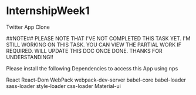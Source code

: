 # InternshipWeek1
Twitter App Clone

##NOTE## PLEASE NOTE THAT I'VE NOT COMPLETED THIS TASK YET. I'M STILL WORKING ON THIS TASK. YOU CAN VIEW THE PARTIAL WORK IF REQUIRED. WILL UPDATE THIS DOC ONCE DONE. THANKS FOR UNDERSTANDING!!

Please install the following Dependencies to access this App using nps

React
React-Dom
WebPack
webpack-dev-server
babel-core
babel-loader
sass-loader
style-loader
css-loader
Material-ui
